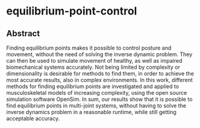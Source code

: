 # equilibrium-point-control

## Abstract  
Finding equilibrium points makes it possible to control posture and movement, without
the need of solving the inverse dynamic problem. They can then be used to simulate
movement of healthy, as well as impaired biomechanical systems accurately. Not being
limited by complexity or dimensionality is desirable for methods to find them, in order to
achieve the most accurate results, also in complex environments. In this work, different
methods for finding equilibrium points are investigated and applied to musculoskeletal
models of increasing complexity, using the open source simulation software OpenSim. In
sum, our results show that it is possible to find equilibrium points in multi-joint systems,
without having to solve the inverse dynamics problem in a reasonable runtime, while
still getting acceptable accuracy.
